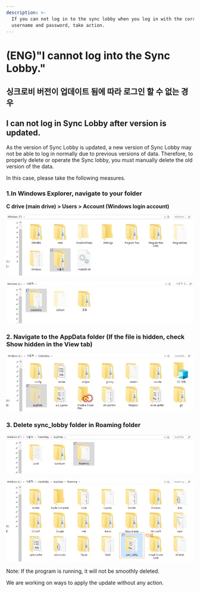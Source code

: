 ```yaml
---
description: >-
  If you can not log in to the sync lobby when you log in with the correct
  username and password, take action.
---
```


# \(ENG\)"I cannot log into the Sync Lobby."

## 싱크로비 버전이 업데이트 됨에 따라 로그인 할 수 없는 경우

## I can not log in Sync Lobby after version is updated.

As the version of Sync Lobby is updated, a new version of Sync Lobby may not be able to log in normally due to previous versions of data. Therefore, to properly delete or operate the Sync lobby, you must manually delete the old version of the data.

In this case, please take the following measures. 

### 1.In Windows Explorer, navigate to your folder

**C drive \(main drive\) &gt;  Users &gt;  Account \(Windows login account\)**

![C Drive](../.gitbook/assets/1-2.png)

![User Account \(Folder\)](../.gitbook/assets/2.png)

### 2. Navigate to the AppData folder \(If the file is hidden, check Show hidden in the View tab\)

![AppData Folder](../.gitbook/assets/3-2.png)

### **3.   Delete sync\_lobby folder in Roaming folder**

![Roaming Folder](../.gitbook/assets/4-1.png)

![sync\_lobby Folder](../.gitbook/assets/5-2.png)

Note: If the program is running, it will not be smoothly deleted.

We are working on ways to apply the update without any action.

